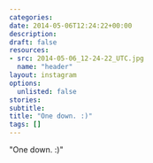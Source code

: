```yaml
---
categories:
date: 2014-05-06T12:24:22+00:00
description:
draft: false
resources:
- src: 2014-05-06_12-24-22_UTC.jpg
  name: "header"
layout: instagram
options:
  unlisted: false
stories:
subtitle:
title: "One down. :)"
tags: []
---
```


"One down. :)"
